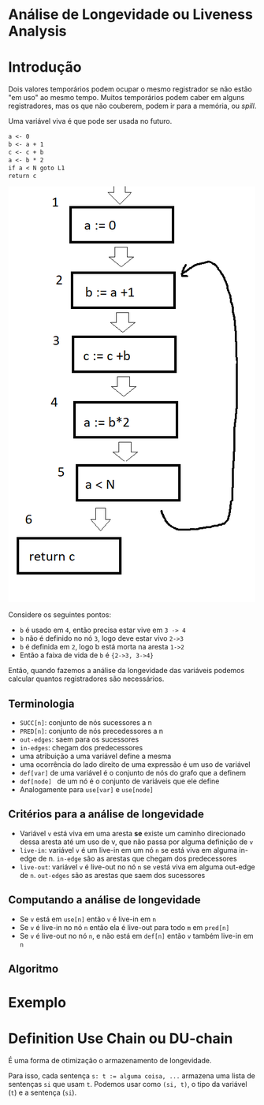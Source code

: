 # Análise de Longevidade ou Liveness Analysis



#  Introdução



Dois valores temporários podem ocupar o mesmo registrador se não estão "em uso" ao mesmo tempo. Muitos temporários podem caber em alguns registradores, mas os que não couberem, podem ir para a memória, ou *spill*.

Uma variável viva é que pode ser usada no futuro.

```
a <- 0
b <- a + 1
c <- c + b
a <- b * 2
if a < N goto L1
return c
```

![](https://raw.githubusercontent.com/NatSatie/StudyNotes/main/compilers/part_6/longevidade1.png)

Considere os seguintes pontos:

- `b` é usado em `4`, então precisa estar vive em `3 -> 4`
- `b` não é definido no nó `3`, logo deve estar vivo `2->3`
- `b` é definida em `2`, logo b está morta na aresta `1->2` 
- Então a faixa de vida de `b` é `{2->3, 3->4}`

Então, quando fazemos a análise da longevidade das variáveis podemos calcular quantos registradores são necessários.

## Terminologia

- `SUCC[n]`: conjunto de nós sucessores a n
- `PRED[n]`: conjunto de nós precedessores a n
- `out-edges`: saem para os sucessores
- `in-edges`: chegam dos predecessores
- uma atribuição a uma variável define a mesma
- uma ocorrência do lado direito de uma expressão é um uso de variável
- `def[var]` de uma variável é o conjunto de nós do grafo que a definem
- `def[node] ` de um nó é o conjunto de variáveis que ele define
- Analogamente para `use[var]` e `use[node]`

## Critérios para a análise de longevidade

- Variável `v` está viva em uma aresta **se** existe um  caminho direcionado dessa aresta até um uso de v, que não passa por alguma definição de `v`
- `live-in`: variável `v` é um live-in em um nó `n` se está viva em alguma in-edge de n. `in-edge` são as arestas que chegam dos predecessores
- `live-out`: variável `v` é live-out no nó `n` se `v`está viva em alguma out-edge de `n`. `out-edges` são as arestas que saem dos sucessores

## Computando a análise de longevidade

- Se `v` está em `use[n]` então `v` é live-in em `n`
- Se `v` é live-in no nó `n` então ela é live-out para todo `m` em `pred[n]`
- Se `v` é live-out no nó `n`, e não está em `def[n]` então `v` também live-in em `n`

## Algoritmo



# Exemplo

# Definition Use Chain ou DU-chain

É uma forma de otimização o armazenamento de longevidade. 

Para isso, cada sentença `s: t := alguma coisa, ...` armazena uma lista de sentenças `si` que usam `t`. Podemos usar como `(si, t)`, o tipo da variável (`t`) e a sentença (`si`).